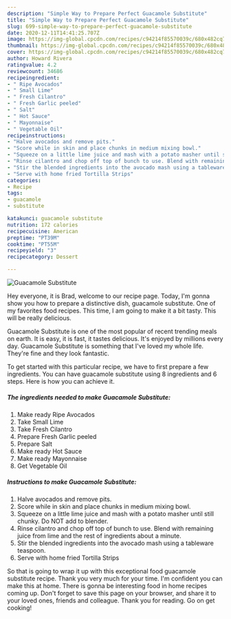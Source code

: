 ```yaml
---
description: "Simple Way to Prepare Perfect Guacamole Substitute"
title: "Simple Way to Prepare Perfect Guacamole Substitute"
slug: 699-simple-way-to-prepare-perfect-guacamole-substitute
date: 2020-12-11T14:41:25.707Z
image: https://img-global.cpcdn.com/recipes/c94214f85570039c/680x482cq70/guacamole-substitute-recipe-main-photo.jpg
thumbnail: https://img-global.cpcdn.com/recipes/c94214f85570039c/680x482cq70/guacamole-substitute-recipe-main-photo.jpg
cover: https://img-global.cpcdn.com/recipes/c94214f85570039c/680x482cq70/guacamole-substitute-recipe-main-photo.jpg
author: Howard Rivera
ratingvalue: 4.2
reviewcount: 34686
recipeingredient:
- " Ripe Avocados"
- " Small Lime"
- " Fresh Cilantro"
- " Fresh Garlic peeled"
- " Salt"
- " Hot Sauce"
- " Mayonnaise"
- " Vegetable Oil"
recipeinstructions:
- "Halve avocados and remove pits."
- "Score while in skin and place chunks in medium mixing bowl."
- "Squeeze on a little lime juice and mash with a potato masher until still chunky. Do NOT add to blender."
- "Rinse cilantro and chop off top of bunch to use. Blend with remaining juice from lime and the rest of ingredients about a minute."
- "Stir the blended ingredients into the avocado mash using a tableware teaspoon."
- "Serve with home fried Tortilla Strips"
categories:
- Recipe
tags:
- guacamole
- substitute

katakunci: guacamole substitute 
nutrition: 172 calories
recipecuisine: American
preptime: "PT39M"
cooktime: "PT55M"
recipeyield: "3"
recipecategory: Dessert

---
```



![Guacamole Substitute](https://img-global.cpcdn.com/recipes/c94214f85570039c/680x482cq70/guacamole-substitute-recipe-main-photo.jpg)

Hey everyone, it is Brad, welcome to our recipe page. Today, I'm gonna show you how to prepare a distinctive dish, guacamole substitute. One of my favorites food recipes. This time, I am going to make it a bit tasty. This will be really delicious.

Guacamole Substitute is one of the most popular of recent trending meals on earth. It is easy, it is fast, it tastes delicious. It's enjoyed by millions every day. Guacamole Substitute is something that I've loved my whole life. They're fine and they look fantastic.




To get started with this particular recipe, we have to first prepare a few ingredients. You can have guacamole substitute using 8 ingredients and 6 steps. Here is how you can achieve it.

<!--inarticleads1-->

##### The ingredients needed to make Guacamole Substitute:

1. Make ready  Ripe Avocados
1. Take  Small Lime
1. Take  Fresh Cilantro
1. Prepare  Fresh Garlic peeled
1. Prepare  Salt
1. Make ready  Hot Sauce
1. Make ready  Mayonnaise
1. Get  Vegetable Oil




<!--inarticleads2-->

##### Instructions to make Guacamole Substitute:

1. Halve avocados and remove pits.
1. Score while in skin and place chunks in medium mixing bowl.
1. Squeeze on a little lime juice and mash with a potato masher until still chunky. Do NOT add to blender.
1. Rinse cilantro and chop off top of bunch to use. Blend with remaining juice from lime and the rest of ingredients about a minute.
1. Stir the blended ingredients into the avocado mash using a tableware teaspoon.
1. Serve with home fried Tortilla Strips




So that is going to wrap it up with this exceptional food guacamole substitute recipe. Thank you very much for your time. I'm confident you can make this at home. There is gonna be interesting food in home recipes coming up. Don't forget to save this page on your browser, and share it to your loved ones, friends and colleague. Thank you for reading. Go on get cooking!
